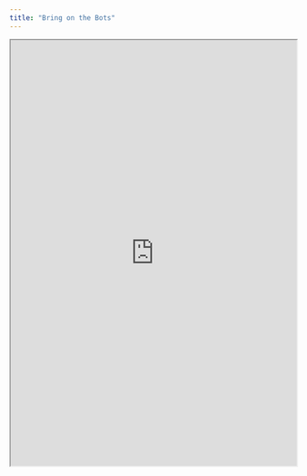 ```yaml
---
title: "Bring on the Bots"
---
```



<iframe height="750" width="100%" src="https://ewelton.github.io/ktest/wiki.html#Bring%20on%20the%20Bots"></iframe>
